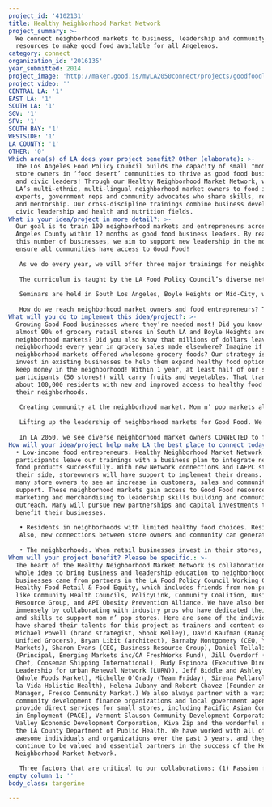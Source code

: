 ```yaml
---
project_id: '4102131'
title: Healthy Neighborhood Market Network
project_summary: >-
  We connect neighborhood markets to business, leadership and community
  resources to make good food available for all Angelenos.
category: connect
organization_id: '2016135'
year_submitted: 2014
project_image: 'http://maker.good.is/myLA2050connect/projects/goodfoodla.html'
project_video: ''
CENTRAL LA: '1'
EAST LA: '1'
SOUTH LA: '1'
SGV: '1'
SFV: '1'
SOUTH BAY: '1'
WESTSIDE: '1'
LA COUNTY: '1'
OTHER: '0'
Which area(s) of LA does your project benefit? Other (elaborate): >-
  The Los Angeles Food Policy Council builds the capacity of small "mom n’ pop"
  store owners in ‘food desert’ communities to thrive as good food businesses
  and civic leaders! Through our Healthy Neighborhood Market Network, we connect
  LA’s multi-ethnic, multi-lingual neighborhood market owners to food industry
  experts, government reps and community advocates who share skills, resources
  and mentorship. Our cross-discipline trainings combine business development,
  civic leadership and health and nutrition fields.
What is your idea/project in more detail?: >-
  Our goal is to train 100 neighborhood markets and entrepreneurs across Los
  Angeles County within 12 months as good food business leaders. By reaching
  this number of businesses, we aim to support new leadership in the movement to
  ensure all communities have access to Good Food!
   
   As we do every year, we will offer three major trainings for neighborhood markets and food entrepreneurs, one conducted in Korean, one in Spanish and a large multi-lingual gathering called “Healthy Foods, Healthy Businesses.” This year, we are excited to unveil our complete multi-discipline curriculum which is specifically designed for neighborhood retailers and entrepreneurs serving low-income communities in Los Angeles. The seminars help businesses achieve “triple-bottom” line impacts, helping them grow their business, sell a healthier product and better serve the community. 
   
   The curriculum is taught by the LA Food Policy Council’s diverse network of industry, government and non-profit professionals who bring decades of experience in food retail, wholesale, distribution, public health and community development. Topics covered include marketing, merchandising, store design, procurement and vendor relationships, profitability of fresh food, financing, store upgrades, health, nutrition and community partnerships. Participants walk out with an action plan for their new healthy business and tons of new contacts to help them along the way. 
   
   Seminars are held in South Los Angeles, Boyle Heights or Mid-City, where there is a high concentration of neighborhood markets and the greatest need for more healthy food options. This year, we are excited to hold our first-ever “train the trainers” event for healthy neighborhood market owners who are ready to share what they have learned with their peers. We believe in the leadership and experiential know-how of small business owners and have seen that peer-to-peer learning makes a huge impact. 
   
   How do we reach neighborhood market owners and food entrepreneurs? To date, we have touched over 400 small food businesses in “food desert” neighborhoods by putting our boots on the ground and reaching out. Every year, our multi-lingual (Korean and Spanish speaking) staff spend countless hours walking the block and visiting store owners across LA to learn about their business needs and connect them to resources. We also circulate newsletters and radio advertisements and partner directly with business associations. We’re ready to grow the Network!
What will you do to implement this idea/project?: >-
  Growing Good Food businesses where they’re needed most! Did you know that
  almost 90% of grocery retail stores in South LA and Boyle Heights are small
  neighborhood markets? Did you also know that millions of dollars leave these
  neighborhoods every year in grocery sales made elsewhere? Imagine if ALL
  neighborhood markets offered wholesome grocery foods? Our strategy is to
  invest in existing businesses to help them expand healthy food options and
  keep money in the neighborhood! Within 1 year, at least half of our storeowner
  participants (50 stores!) will carry fruits and vegetables. That translates to
  about 100,000 residents with new and improved access to healthy food right in
  their neighborhoods.
   
   Creating community at the neighborhood market. Mom n’ pop markets already act as community hubs in many neighborhoods, where locals share tips and friendly chisme while picking up their daily goods. How can we take that kind of neighborhood connectivity to the next level? Our project facilitates partnerships between markets and their local neighborhood institutions like schools, clinics, libraries, churches and neighborhood councils to unite together as “Good Food Neighbors.” That means they’ve pledged to spread the word about the good eats now available at their local corner store. The store becomes the site of healthy cooking demos, smoothie sampling and health consultations. Working together, market owners and their neighbors create a safe, clean, community-serving space. It’s a “win-win!”
   
   Lifting up the leadership of neighborhood markets for Good Food. We believe that in order to create a Good Food system in LA, we need to invest in the leadership of those who have been historically disenfranchised. Neighborhood markets in LA are mostly Korean, Latino or African-American family-run businesses. Many are immigrants or first-generation, with limited formal education. We’ve found that they have a TON of great ideas about improving their communities. Through public speaking, media and peer teaching, the Healthy Neighborhood Market Network is a forum for store owners to participate in civic and policy discussions on what can create economically just, vibrant and healthy communities.
   
   In LA 2050, we see diverse neighborhood market owners CONNECTED to fellow food businesses, neighborhood leaders, government reps and each other in mutually beneficial ways that improve the health of communities through good food, local business and increased civic participation.
How will your idea/project help make LA the best place to connect today? In LA2050?: >-
  • Low-income food entrepreneurs. Healthy Neighborhood Market Network
  participants leave our trainings with a business plan to integrate new healthy
  food products successfully. With new Network connections and LAFPC staff by
  their side, storeowners will have support to implement their dreams. We expect
  many store owners to see an increase in customers, sales and community
  support. These neighborhood markets gain access to Good Food resources from
  marketing and merchandising to leadership skills building and community
  outreach. Many will pursue new partnerships and capital investments that will
  benefit their businesses.
   
   • Residents in neighborhoods with limited healthy food choices. Residents benefit from expanded choices for places to buy fresh fruits, vegetables and other wholesome food products. By making the “healthy choice the easy choice,” residents’ prospects for improved diet and health go up. This is especially great for young people, the elderly and transit-dependent, who rely more on nearby-by neighborhood markets for food. Hopefully, over time, this will lead to a decrease in diet-related health challenges like diabetes and obesity, which impact low-income communities of color disproportionately. 
   Also, new connections between store owners and community can generate mutual growth opportunities. In one case, a team of high school students partnered with their local merchant to survey youth on their interest in healthy food, create marketing materials, and plan a block party for the “grand re-opening” of the store as a healthy market. In turn, the store owner acted as a mentor and hosted two students as interns.
   
   • The neighborhoods. When retail businesses invest in their stores, the whole neighborhood benefits. Revitalized food retail improves commercial corridors, creates destinations and strengthens neighborhood identity. As neighborhood markets become active community hubs for sharing health resources, this also means safer, more walkable and connected neighborhoods. It’s a way to invest in low-income neighborhoods while mitigating displacement, since local businesses are more likely to employ and spend their money locally. We target the trainings and services to store owners in historically disinvested neighborhoods with limited healthy food options. Most Healthy Neighborhood Market Network storeowners hail from South Los Angeles, Boyle Heights, East Los Angeles, Mid-City and Koreatown, East Hollywood and Northeast San Fernando Valley.
Whom will your project benefit? Please be specific.: >-
  The heart of the Healthy Neighborhood Market Network is collaboration! The
  whole idea to bring business and leadership education to neighborhood food
  businesses came from partners in the LA Food Policy Council Working Group on
  Healthy Food Retail & Food Equity, which includes friends from non-profits
  like Community Health Councils, PolicyLink, Community Coalition, Business
  Resource Group, and API Obesity Prevention Alliance. We have also benefited
  immensely by collaborating with industry pros who have dedicated their time
  and skills to support mom n’ pop stores. Here are some of the individuals who
  have shared their talents for this project as trainers and content experts:
  Michael Powell (brand strategist, Shook Kelley), David Kaufman (Manager,
  Unified Grocers), Bryan Libit (architect), Barnaby Montgomery (CEO, Yummy.com
  Markets), Sharon Evans (CEO, Business Resource Group), Daniel Tellalian
  (Principal, Emerging Markets inc/CA FreshWorks Fund), Jill Overdorf (Executive
  Chef, Cooseman Shipping International), Rudy Espinoza (Executive Director,
  Leadership for urban Renewal Network (LURN)), Jeff Biddle and Ashley Gibbons
  (Whole Foods Market), Michelle O’Grady (Team Friday), Sirena Pellarollo (Viva
  la Vida Holistic Health), Helena Jubany and Robert Chavez (Founder and General
  Manager, Fresco Community Market.) We also always partner with a variety of
  community development finance organizations and local government agencies who
  provide direct services for small stores, including Pacific Asian Consortium
  in Employment (PACE), Vermont Slauson Community Development Corporation,
  Valley Economic Development Corporation, Kiva Zip and the wonderful staff at
  the LA County Department of Public Health. We have worked with all of these
  awesome individuals and organizations over the past 3 years, and they will
  continue to be valued and essential partners in the success of the Healthy
  Neighborhood Market Network. 
   
   Three factors that are critical to our collaborations: (1) Passion for food equity: the idea that all communities deserve access to fresh, affordable food (2) A shared belief that we need to reach across silos in order to make long-lasting change. We need diverse talents, expertise and perspectives to get the kind of food system change we all hope for, and (3) The demonstrated success of the “collective impact” model: all our powers combined will ensure equitable opportunities for education and well-being in the future.
empty_column_1: ''
body_class: tangerine

---
```

